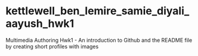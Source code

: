 # kettlewell_ben_lemire_samie_diyali_aayush_hwk1
Multimedia Authoring Hwk1 - An introduction to Github and the README file by creating short profiles with images
